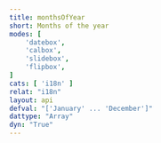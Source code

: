 ```yaml
---
title: monthsOfYear
short: Months of the year
modes: [
	'datebox',
	'calbox',
	'slidebox',
	'flipbox',
]
cats: [ 'i18n' ]
relat: "i18n"
layout: api
defval: "['January' ... 'December']"
dattype: "Array"
dyn: "True"
---
```




